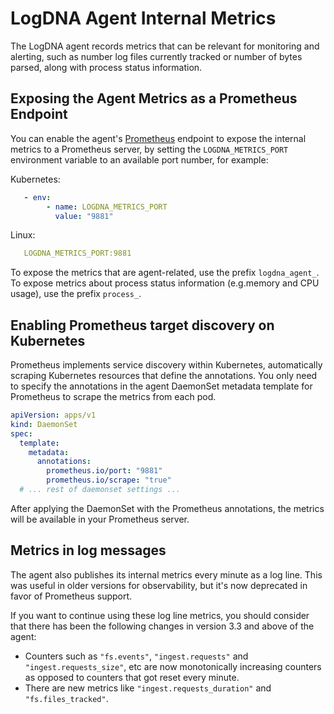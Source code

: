 # LogDNA Agent Internal Metrics

The LogDNA agent records metrics that can be relevant for monitoring and alerting, such as number log files currently
tracked or number of bytes parsed, along with process status information.

## Exposing the Agent Metrics as a Prometheus Endpoint

You can enable the agent's [Prometheus][prometheus] endpoint to expose the internal metrics to a Prometheus server,
by setting the `LOGDNA_METRICS_PORT` environment variable to an available port number, for example:

Kubernetes:
```yaml
   - env:
        - name: LOGDNA_METRICS_PORT
          value: "9881"
```    
Linux:
```yaml
   LOGDNA_METRICS_PORT:9881

```

To expose the metrics that are agent-related, use the prefix `logdna_agent_`. To expose metrics about process status information (e.g.memory and CPU usage), use the prefix  `process_`.

## Enabling Prometheus target discovery on Kubernetes

Prometheus implements service discovery within Kubernetes, automatically scraping Kubernetes resources that
define the annotations. You only need to specify the annotations in the agent DaemonSet metadata template for
Prometheus to scrape the metrics from each pod.

```yaml
apiVersion: apps/v1
kind: DaemonSet
spec:
  template:
    metadata:
      annotations:
        prometheus.io/port: "9881"
        prometheus.io/scrape: "true"
  # ... rest of daemonset settings ...
```

After applying the DaemonSet with the Prometheus annotations, the metrics will be available in your Prometheus server.

## Metrics in log messages

The agent also publishes its internal metrics every minute as a log line. This was useful in older versions for
observability, but it's now deprecated in favor of Prometheus support.

If you want to continue using these log line metrics, you should consider that there has been the following changes in
version 3.3 and above of the agent:

- Counters such as `"fs.events"`, `"ingest.requests"` and `"ingest.requests_size"`, etc are now monotonically
increasing counters as opposed to counters that got reset every minute.
- There are new metrics like `"ingest.requests_duration"` and `"fs.files_tracked"`.

[prometheus]: https://prometheus.io/
